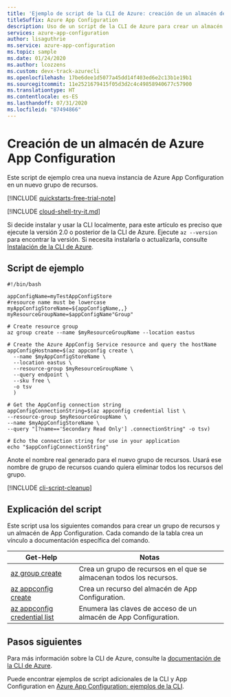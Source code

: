 ```yaml
---
title: 'Ejemplo de script de la CLI de Azure: creación de un almacén de Azure App Configuration'
titleSuffix: Azure App Configuration
description: Uso de un script de la CLI de Azure para crear un almacén de Azure App Configuration
services: azure-app-configuration
author: lisaguthrie
ms.service: azure-app-configuration
ms.topic: sample
ms.date: 01/24/2020
ms.author: lcozzens
ms.custom: devx-track-azurecli
ms.openlocfilehash: 17be6dee1d5077a45dd14f403ed6e2c13b1e19b1
ms.sourcegitcommit: 11e2521679415f05d3d2c4c49858940677c57900
ms.translationtype: HT
ms.contentlocale: es-ES
ms.lasthandoff: 07/31/2020
ms.locfileid: "87494866"
---
```

# <a name="create-an-azure-app-configuration-store"></a>Creación de un almacén de Azure App Configuration

Este script de ejemplo crea una nueva instancia de Azure App Configuration en un nuevo grupo de recursos.

[!INCLUDE [quickstarts-free-trial-note](../../../includes/quickstarts-free-trial-note.md)]

[!INCLUDE [cloud-shell-try-it.md](../../../includes/cloud-shell-try-it.md)]

Si decide instalar y usar la CLI localmente, para este artículo es preciso que ejecute la versión 2.0 o posterior de la CLI de Azure. Ejecute `az --version` para encontrar la versión. Si necesita instalarla o actualizarla, consulte [Instalación de la CLI de Azure](/cli/azure/install-azure-cli).

## <a name="sample-script"></a>Script de ejemplo

```azurecli-interactive
#!/bin/bash

appConfigName=myTestAppConfigStore
#resource name must be lowercase
myAppConfigStoreName=${appConfigName,,}
myResourceGroupName=$appConfigName"Group"

# Create resource group 
az group create --name $myResourceGroupName --location eastus

# Create the Azure AppConfig Service resource and query the hostName
appConfigHostname=$(az appconfig create \
  --name $myAppConfigStoreName \
  --location eastus \
  --resource-group $myResourceGroupName \
  --query endpoint \
  --sku free \
  -o tsv
  )

# Get the AppConfig connection string 
appConfigConnectionString=$(az appconfig credential list \
--resource-group $myResourceGroupName \
--name $myAppConfigStoreName \
--query "[?name=='Secondary Read Only'] .connectionString" -o tsv)

# Echo the connection string for use in your application
echo "$appConfigConnectionString"
```

Anote el nombre real generado para el nuevo grupo de recursos. Usará ese nombre de grupo de recursos cuando quiera eliminar todos los recursos del grupo.

[!INCLUDE [cli-script-cleanup](../../../includes/cli-script-clean-up.md)]

## <a name="script-explanation"></a>Explicación del script

Este script usa los siguientes comandos para crear un grupo de recursos y un almacén de App Configuration. Cada comando de la tabla crea un vínculo a documentación específica del comando.

| Get-Help | Notas |
|---|---|
| [az group create](/cli/azure/group#az-group-create) | Crea un grupo de recursos en el que se almacenan todos los recursos. |
| [az appconfig create](/cli/azure/appconfig#az-appconfig-create) | Crea un recurso del almacén de App Configuration. |
| [az appconfig credential list](/cli/azure/appconfig/credential#az-appconfig-credential-list) | Enumera las claves de acceso de un almacén de App Configuration. |

## <a name="next-steps"></a>Pasos siguientes

Para más información sobre la CLI de Azure, consulte la [documentación de la CLI de Azure](/cli/azure).

Puede encontrar ejemplos de script adicionales de la CLI y App Configuration en [Azure App Configuration: ejemplos de la CLI](../cli-samples.md).
